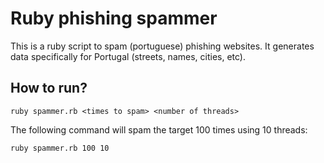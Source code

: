 # Ruby phishing spammer

This is a ruby script to spam (portuguese) phishing websites. It generates data specifically for Portugal (streets, names, cities, etc).


## How to run?

`ruby spammer.rb <times to spam> <number of threads>`

The following command will spam the target 100 times using 10 threads:

`ruby spammer.rb 100 10`
